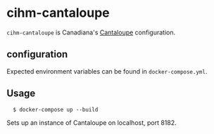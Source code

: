 # cihm-cantaloupe

`cihm-cantaloupe` is Canadiana's [Cantaloupe](https://medusa-project.github.io/cantaloupe/) configuration.

## configuration

Expected environment variables can be found in `docker-compose.yml`.

## Usage

      $ docker-compose up --build

Sets up an instance of Cantaloupe on localhost, port 8182.
